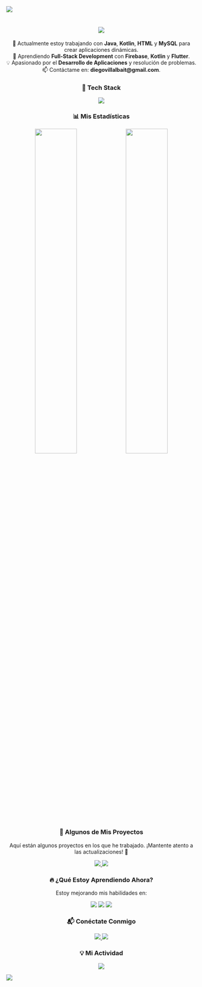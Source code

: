 <!-- Horizontal Divider (Gradient) -->
<img src="https://user-images.githubusercontent.com/73097560/115834477-dbab4500-a447-11eb-908a-139a6edaec5c.gif" />

<!-- Título con Animación Mejorada -->
<h1 align="center">
  <a href="#" style="text-decoration: none;">
    <img src="https://readme-typing-svg.herokuapp.com?font=Fira+Code&size=28&pause=1200&center=true&vCenter=true&width=700&height=50&lines=%C2%A1Hola%2C+soy+Diego+Villalba!;Desarrollador+de+Aplicaciones+Multiplataforma" />
  </a>
</h1>

<!-- Introducción con Fade-In -->
<p align="center">
  🔭 Actualmente estoy trabajando con <strong>Java</strong>, <strong>Kotlin</strong>, <strong>HTML</strong> y <strong>MySQL</strong> para crear aplicaciones dinámicas.  
  <br>🌱 Aprendiendo <strong>Full-Stack Development</strong> con <strong>Firebase</strong>, <strong>Kotlin</strong> y <strong>Flutter</strong>.  
  <br>💡 Apasionado por el <strong>Desarrollo de Aplicaciones</strong> y resolución de problemas.  
  <br>📫 Contáctame en: <strong>diegovillalbait@gmail.com</strong>.  
</p>

<!-- 🚀 Tech Stack -->
<h3 align="center">🚀 Tech Stack</h3>
<p align="center">
  <a href="https://skillicons.dev">
    <img src="https://skillicons.dev/icons?i=java,kotlin,flutter,mysql,html,css,firebase,git"
         style="transition: transform 0.2s ease-in-out;" 
         onmouseover="this.style.transform='scale(1.1)';" 
         onmouseout="this.style.transform='scale(1)';"/>
  </a>
</p>

<!-- 📊 Estadísticas -->
<h3 align="center">📊 Mis Estadísticas</h3>
<p align="center">
  <img src="https://github-readme-stats.vercel.app/api?username=DiegoVillalba&theme=dark&show_icons=true&count_private=true" width="47%" />
  <img src="https://github-readme-stats.anuraghazra1.vercel.app/api/top-langs/?username=DiegoVillalba&theme=dark&hide_border=false&no-bg=true&no-frame=true&langs_count=10" width="47%" />
</p>

<!-- 🚀 Proyectos Destacados -->
<h3 align="center">🚀 Algunos de Mis Proyectos</h3>
<p align="center">Aquí están algunos proyectos en los que he trabajado. ¡Mantente atento a las actualizaciones! 🚀</p>

<p align="center">
  <a href="https://github.com/DiegoVillalba/FlappyBird-Kotlin" target="_blank">
    <img src="https://img.shields.io/badge/🎮 Flappy Bird (libGDX)-7F52FF?style=for-the-badge&logo=kotlin&logoColor=white"
         style="transition: transform 0.3s ease-in-out;" 
         onmouseover="this.style.transform='scale(1.1)';" 
         onmouseout="this.style.transform='scale(1)';"/>
  </a>
  <a href="https://github.com/DiegoVillalba/Gestor-Inteligente-Tareas" target="_blank">
    <img src="https://img.shields.io/badge/📅 Gestor de Tareas Inteligente-3498db?style=for-the-badge&logo=java&logoColor=white"
         style="transition: transform 0.3s ease-in-out;" 
         onmouseover="this.style.transform='scale(1.1)';" 
         onmouseout="this.style.transform='scale(1)';"/>
  </a>
</p>

<!-- 🔥 Nueva Sección: "¿Qué Estoy Aprendiendo?" -->
<h3 align="center">🔥 ¿Qué Estoy Aprendiendo Ahora?</h3>
<p align="center">
  Estoy mejorando mis habilidades en:
</p>
<p align="center">
  <img src="https://img.shields.io/badge/🔹 Jetpack Compose-4285F4?style=for-the-badge&logo=android&logoColor=white" />
  <img src="https://img.shields.io/badge/🔹 TensorFlow Lite-FF6F00?style=for-the-badge&logo=tensorflow&logoColor=white" />
  <img src="https://img.shields.io/badge/🔹 Flutter Animations-02569B?style=for-the-badge&logo=flutter&logoColor=white" />
</p>

<!-- 📬 Contacto -->
<h3 align="center">📬 Conéctate Conmigo</h3>
<p align="center">
  <a href="https://www.linkedin.com/in/diegovillalbagaraballu/" target="_blank">
    <img src="https://img.shields.io/badge/LinkedIn-0A66C2?style=for-the-badge&logo=linkedin&logoColor=white"
         style="transition: transform 0.2s ease-in-out;" 
         onmouseover="this.style.transform='scale(1.1)';" 
         onmouseout="this.style.transform='scale(1)';"/>
  </a>
  <a href="mailto:diegovillalbait@gmail.com">
    <img src="https://img.shields.io/badge/Gmail-D14836?style=for-the-badge&logo=gmail&logoColor=white"
         style="transition: transform 0.2s ease-in-out;" 
         onmouseover="this.style.transform='scale(1.1)';" 
         onmouseout="this.style.transform='scale(1)';"/>
  </a>
</p>

<!-- 💡 Actividad -->
<h3 align="center">💡 Mi Actividad</h3>
<p align="center">
  <img src="https://github-readme-activity-graph.vercel.app/graph?username=DiegoVillalba&theme=react-dark&hide_border=true" />
</p>

<!-- Horizontal Divider (Gradient) -->
<img src="https://user-images.githubusercontent.com/73097560/115834477-dbab4500-a447-11eb-908a-139a6edaec5c.gif" />
